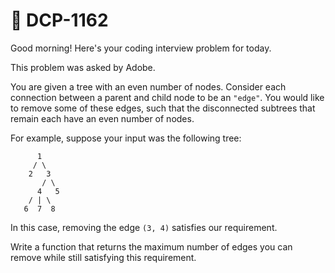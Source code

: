 # **📌 DCP-1162** 

Good morning! Here's your coding interview problem for today.

This problem was asked by Adobe.

You are given a tree with an even number of nodes. Consider each connection between a parent and child node to be an `"edge"`. You would like to remove some of these edges, such that the disconnected subtrees that remain each have an even number of nodes.

For example, suppose your input was the following tree:

          1
         / \ 
        2   3
           / \ 
          4   5
        / | \
       6  7  8

In this case, removing the edge `(3, 4)` satisfies our requirement.

Write a function that returns the maximum number of edges you can remove while still satisfying this requirement.